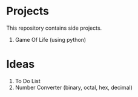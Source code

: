 # Projects
This repository contains side projects.

1. Game Of Life (using python)

# Ideas

1. To Do List
2. Number Converter (binary, octal, hex, decimal)
